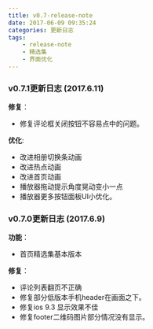 ```yaml
---
title: v0.7-release-note
date: 2017-06-09 09:35:24
categories: 更新日志
tags:
    - release-note
    - 精选集
    - 界面优化
---
```


### v0.7.1更新日志 (2017.6.11)

**修复**：

* 修复评论框关闭按钮不容易点中的问题。

**优化**:

* 改进相册切换条动画
* 改进热点动画
* 改进首页动画
* 播放器拖动提示角度晃动变小一点
* 播放器更多按钮面板UI小优化。


### v0.7.0更新日志 (2017.6.9)

**功能**：

* 首页精选集基本版本

**修复**：

* 评论列表翻页不正确
* 修复部分低版本手机header在画面之下。
* 修复ios 9.3 显示效果不佳
* 修复footer二维码图片部分情况没有显示。